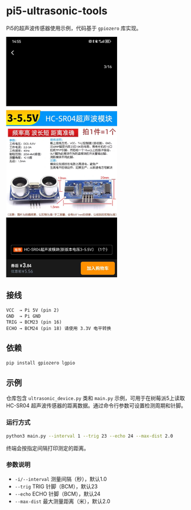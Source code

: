 # pi5-ultrasonic-tools

Pi5的超声波传感器使用示例，代码基于 `gpiozero` 库实现。

<img src="doc/device.jpg" alt="Device" width="300" />

## 接线

```
VCC  → Pi 5V (pin 2)
GND  → Pi GND
TRIG → BCM23 (pin 16)
ECHO → BCM24 (pin 18) 请使用 3.3V 电平转换
```

## 依赖

```bash
pip install gpiozero lgpio
```

## 示例

仓库包含 `ultrasonic_device.py` 类和 `main.py` 示例，可用于在树莓派5上读取 HC-SR04 超声波传感器的距离数据。通过命令行参数可设置检测周期和针脚。
### 运行方式

```bash
python3 main.py --interval 1 --trig 23 --echo 24 --max-dist 2.0
```

终端会按指定间隔打印测定的距离。

### 参数说明

- `-i/--interval` 测量间隔（秒），默认1.0
- `--trig` TRIG 针脚（BCM），默认23
- `--echo` ECHO 针脚（BCM），默认24
- `--max-dist` 最大测量距离（米），默认2.0
